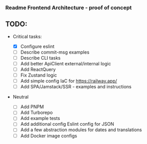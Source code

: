 ### Readme Frontend Architecture - proof of concept

## TODO:

- Critical tasks:

  - [x] Configure eslint
  - [ ] Describe commit-msg examples
  - [ ] Describe CLI tasks
  - [ ] Add better ApiClient external/internal logic
  - [ ] Add ReactQuery
  - [ ] Fix Zustand logic
  - [ ] Add simple config IaC for https://railway.app/
  - [ ] Add SPA/Jamstack/SSR - examples and instructions

- Neutral
  - [ ] Add PNPM
  - [ ] Add Turborepo
  - [ ] Add example tests
  - [ ] Add additional config Eslint config for JSON
  - [ ] Add a few abstraction modules for dates and translations
  - [ ] Add Docker image configs
